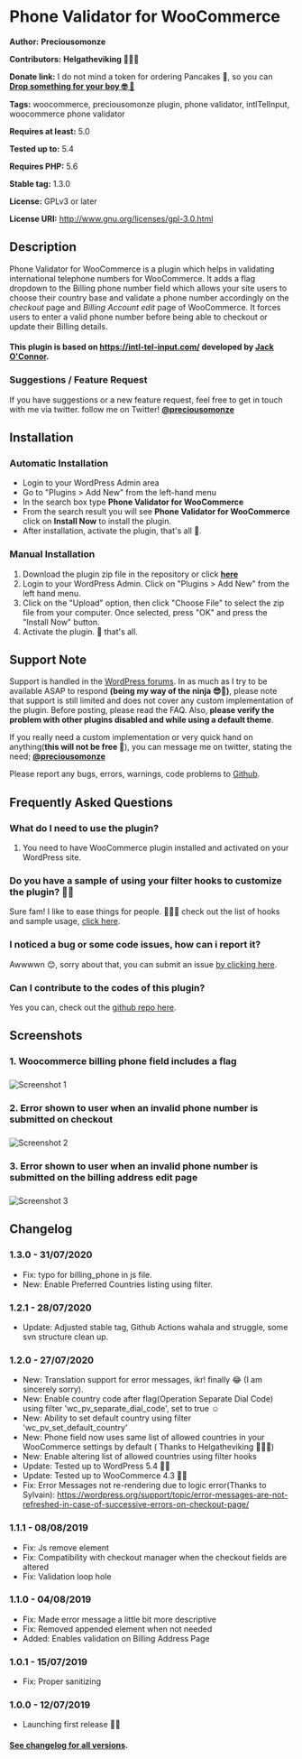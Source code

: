 # Phone Validator for WooCommerce

**Author:** __Preciousomonze__

**Contributors:** __Helgatheviking 🤾🏻‍♀️__


**Donate link:** I do not mind a token for ordering Pancakes 🥞, so you can <a href="https://rave.flutterwave.com/pay/preciousomonze" target="_blank">__Drop something for your boy 🤓 🥳__</a>

**Tags:** woocommerce, preciousomonze plugin, phone validator, intlTelInput, woocommerce phone validator

**Requires at least:** 5.0

**Tested up to:** 5.4

**Requires PHP:** 5.6

**Stable tag:** 1.3.0

**License:** GPLv3 or later

**License URI:** http://www.gnu.org/licenses/gpl-3.0.html

## Description

Phone Validator for WooCommerce is a plugin which helps in validating international telephone numbers for WooCommerce. It adds a flag dropdown to the Billing phone number field which allows your site users to choose their country base and validate a phone number accordingly on the _checkout_ page and _Billing Account edit_ page of WooCommerce. It forces users to enter a valid phone number before being able to checkout or update their Billing details.

#### This plugin is based on https://intl-tel-input.com/ developed by [Jack O'Connor](https://github.com/jackocnr/).

### Suggestions / Feature Request

If you have suggestions or a new feature request, feel free to get in touch with me via twitter. follow me on Twitter! **[@preciousomonze](https://twitter.com/preciousomonze)**


## Installation


### Automatic Installation
* 	Login to your WordPress Admin area
* 	Go to "Plugins > Add New" from the left-hand menu
* 	In the search box type __Phone Validator for WooCommerce__
*	From the search result you will see __Phone Validator for WooCommerce__ click on __Install Now__ to install the plugin.
*	After installation, activate the plugin, that's all 🤗.


### Manual Installation
1. 	Download the plugin zip file in the repository or click [__here__](https://github.com/Preciousomonze/woo-phone-validator/releases/)
2. 	Login to your WordPress Admin. Click on "Plugins > Add New" from the left hand menu.
3.  Click on the "Upload" option, then click "Choose File" to select the zip file from your computer. Once selected, press "OK" and press the "Install Now" button.
4.  Activate the plugin. 🤧 that's all.

## Support Note
Support is handled in the [WordPress forums](https://wordpress.org/support/plugin/woo-phone-validator).
In as much as I try to be available ASAP to respond **(being my way of the ninja 😎🍥)**, please note that support is still limited and does not cover any custom implementation of the plugin.
Before posting, please read the FAQ. Also, __please verify the problem with other plugins disabled and while using a default theme__.

If you really need a custom implementation or very quick hand on anything(__this will not be free 🤑__), you can message me on twitter, stating the need; **[@preciousomonze](https://twitter.com/preciousomonze)** 

Please report any bugs, errors, warnings, code problems to [Github](https://github.com/Preciousomonze/woo-phone-validator/issues).

## Frequently Asked Questions

### What do I need to use the plugin?
1.	You need to have WooCommerce plugin installed and activated on your WordPress site.

### Do you have a sample of using your filter hooks to customize the plugin? 👀🥶
Sure fam! I like to ease things for people. 💆🏽‍♂️ check out the list of hooks and sample usage, [click here](https://gist.github.com/Preciousomonze/03c54e7e0cc0e11ca709832bc757810b).

### I noticed a bug or some code issues, how can i report it?
 Awwwwn 😊, sorry about that, you can submit an issue [by clicking here](https://github.com/Preciousomonze/woo-phone-validator/issues).

### Can I contribute to the codes of this plugin? 
Yes you can, check out the [github repo here](https://github.com/Preciousomonze/woo-phone-validator/).

## Screenshots ##

### 1. Woocommerce billing phone field includes a flag
###
![Screenshot 1](https://github.com/Preciousomonze/woo-phone-validator/blob/master/assets/images/screenshot-1.PNG)

### 2. Error shown to user when an invalid phone number is submitted on checkout
###
![Screenshot 2](https://github.com/Preciousomonze/woo-phone-validator/blob/master/assets/images/screenshot-2.PNG)

### 3. Error shown to user when an invalid phone number is submitted on the billing address edit page
###
![Screenshot 3](https://github.com/Preciousomonze/woo-phone-validator/blob/master/assets/images/screenshot-3.png)


## Changelog

### 1.3.0 - 31/07/2020
* Fix: typo for billing_phone in js file.
* New: Enable Preferred Countries listing using filter.
### 1.2.1 - 28/07/2020
* Update: Adjusted stable tag, Github Actions wahala and struggle, some svn structure clean up.
### 1.2.0 - 27/07/2020
* New: Translation support for error messages, ikr! finally 😂 (I am sincerely sorry).
* New: Enable country code after flag(Operation Separate Dial Code) using filter 'wc_pv_separate_dial_code', set to true ☺️
* New: Ability to set default country using filter 'wc_pv_set_default_country'
* New: Phone field now uses same list of allowed countries in your WooCommerce settings by default ( Thanks to Helgatheviking 🤾🏻‍♀️)
* New: Enable altering list of allowed countries using filter hooks
* Update: Tested up to WordPress 5.4 🥳🥳
* Update: Tested up to WooCommerce 4.3 🥳🥳
* Fix: Error Messages not re-rendering due to logic error(Thanks to Sylvain): https://wordpress.org/support/topic/error-messages-are-not-refreshed-in-case-of-successive-errors-on-checkout-page/
### 1.1.1 - 08/08/2019
* Fix: Js remove element
* Fix: Compatibility with checkout manager when the checkout fields are altered
* Fix: Validation loop hole
### 1.1.0 - 04/08/2019
* Fix: Made error message a little bit more descriptive
* Fix: Removed appended element when not needed
* Added: Enables validation on Billing Address Page
### 1.0.1 - 15/07/2019
* Fix: Proper sanitizing
### 1.0.0 - 12/07/2019
* Launching first release 🤗🥳

#### [See changelog for all versions](https://raw.githubusercontent.com/Preciousomonze/woo-phone-validator/master/changelog.txt).
